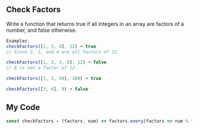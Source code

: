 ## Check Factors

Write a function that returns true if all integers in an array are factors of a number, and false otherwise.
```js
Examples:
checkFactors([2, 3, 4], 12) ➞ true
// Since 2, 3, and 4 are all factors of 12.

checkFactors([1, 2, 3, 8], 12) ➞ false
// 8 is not a factor of 12.

checkFactors([1, 2, 50], 100) ➞ true

checkFactors([3, 6], 9) ➞ false
```

## My Code
```js
const checkFactors = (factors, num) => factors.every(factors => num % factors === 0)


```
